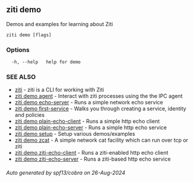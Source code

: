 ## ziti demo

Demos and examples for learning about Ziti

```
ziti demo [flags]
```

### Options

```
  -h, --help   help for demo
```

### SEE ALSO

* [ziti](../ziti.md)	 - ziti is a CLI for working with Ziti
* [ziti demo agent](agent/agent.md)	 - Interact with ziti processes using the the IPC agent
* [ziti demo echo-server](echo-server/echo-server.md)	 - Runs a simple network echo service
* [ziti demo first-service](first-service/first-service.md)	 - Walks you through creating a service, identity and policies
* [ziti demo plain-echo-client](plain-echo-client/plain-echo-client.md)	 - Runs a simple http echo client
* [ziti demo plain-echo-server](plain-echo-server/plain-echo-server.md)	 - Runs a simple http echo service
* [ziti demo setup](setup/setup.md)	 - Setup various demos/examples
* [ziti demo zcat](zcat/zcat.md)	 - A simple network cat facility which can run over tcp or ziti
* [ziti demo ziti-echo-client](ziti-echo-client/ziti-echo-client.md)	 - Runs a ziti-enabled http echo client
* [ziti demo ziti-echo-server](ziti-echo-server/ziti-echo-server.md)	 - Runs a ziti-based http echo service

###### Auto generated by spf13/cobra on 26-Aug-2024
